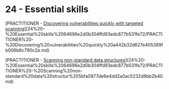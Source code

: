 # 24 - Essential skills

[PRACTITIONER - [Discovering vulnerabilities quickly with targeted scanning](https://portswigger.net/web-security/essential-skills/using-burp-scanner-during-manual-testing/lab-discovering-vulnerabilities-quickly-with-targeted-scanning)](24%20-%20Essential%20skills%2064696e2d0b304ffd93edc877b531fe72/PRACTITIONER%20-%20Discovering%20vulnerabilities%20quickly%20a442b32d627e405389fb006b6c790c2a.md)

[PRACTITIONER - [Scanning non-standard data structures](https://portswigger.net/web-security/essential-skills/using-burp-scanner-during-manual-testing/lab-scanning-non-standard-data-structures)](24%20-%20Essential%20skills%2064696e2d0b304ffd93edc877b531fe72/PRACTITIONER%20-%20Scanning%20non-standard%20data%20structur%205bfa0877de6e4dd2a0ac5232d8bb2b40.md)